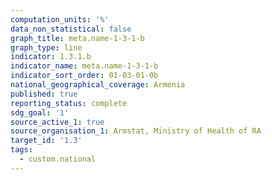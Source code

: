 ```yaml
---
computation_units: '%'
data_non_statistical: false
graph_title: meta.name-1-3-1-b
graph_type: line
indicator: 1.3.1.b
indicator_name: meta.name-1-3-1-b
indicator_sort_order: 01-03-01-0b
national_geographical_coverage: Armenia
published: true
reporting_status: complete
sdg_goal: '1'
source_active_1: true
source_organisation_1: Armstat, Ministry of Health of RA
target_id: '1.3'
tags:
  - custom.national
---
```

